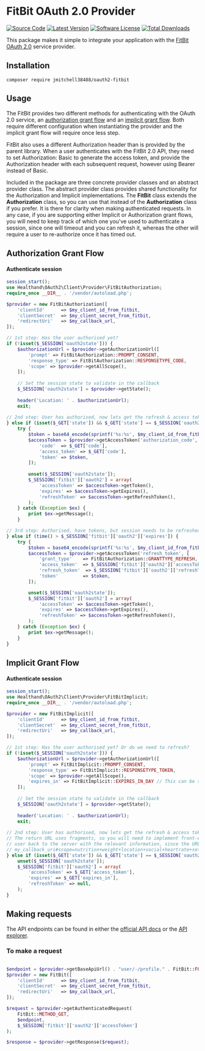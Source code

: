 # FitBit OAuth 2.0 Provider

[![Source Code](http://img.shields.io/badge/source-jmitchell38488/oauth2--fitbit-blue.svg?style=flat-square)](https://github.com/jmitchell38488/oauth2-fitbit)
[![Latest Version](https://img.shields.io/github/release/jmitchell38488/oauth2-fitbit.svg?style=flat-square)](https://github.com/jmitchell38488/oauth2-fitbit/releases)
[![Software License](https://img.shields.io/badge/license-MIT-brightgreen.svg?style=flat-square)](https://github.com/jmitchell38488/oauth2-fitbit/blob/master/LICENSE)
[![Total Downloads](https://img.shields.io/packagist/dt/league/oauth2-fitbit.svg?style=flat-square)](https://packagist.org/packages/league/oauth2-fitbit)

This package makes it simple to integrate your application with the [FitBit OAuth 2.0](https://dev.fitbit.com/docs/oauth2/) service provider.

## Installation

```
composer require jmitchell38488/oauth2-fitbit
```

## Usage
The FitBit provides two different methods for authenticating with the OAuth 2.0 service, an 
[authorization grant flow](https://dev.fitbit.com/docs/oauth2/#authorization-code-grant-flow) and an 
[implicit grant flow](https://dev.fitbit.com/docs/oauth2/#implicit-grant-flow). Both require different
configuration when instantiating the provider and the implicit grant flow will require once less step.

FitBit also uses a different Authorization header than is provided by the parent library. When
a user authenticates with the FitBit 2.0 API, they need to set Authorization: Basic to generate
the access token, and provide the Authorization header with each subsequent request, however
using Bearer instead of Basic.

Included in the package are three concrete provider classes and an abstract provider
class. The abstract provider class provides shared functionality for the Authorization
and Implicit implementations. The __FitBit__ class extends the __Authorization__ 
class, so you can use that instead of the __Authorization__ class if you prefer. It is 
there for clarity when making authenticated requests. In any case, if you are supporting
either Implicit or Authorization grant flows, you will need to keep track of which
one you've used to authenticate a session, since one will timeout and you can
refresh it, whereas the other will require a user to re-authorize once it has 
timed out.

## Authorization Grant Flow
#### Authenticate session
```php
session_start();
use Healthand\OAuth2\Client\Provider\FitBitAuthorization;
require_once __DIR__ . '/vendor/autoload.php';

$provider = new FitBitAuthorization([
    'clientId'      => $my_client_id_from_fitbit,
    'clientSecret'  => $my_client_secret_from_fitbit,
    'redirectUri'   => $my_callback_url,
]);

// 1st step: Has the user authorised yet?
if (!isset($_SESSION['oauth2state'])) {
    $authorizationUrl = $provider->getAuthorizationUrl([
        'prompt' => FitBitAuthorization::PROMPT_CONSENT,
        'response_type' => FitBitAuthorization::RESPONSETYPE_CODE,
        'scope' => $provider->getAllScope(),
    ]);
    
    // Set the session state to validate in the callback
    $_SESSION['oauth2state'] = $provider->getState();
    
    header('Location: ' . $authorizationUrl);
    exit;
    
// 2nd step: User has authorised, now lets get the refresh & access tokens
} else if (isset($_GET['state']) && $_GET['state'] == $_SESSION['oauth2state'] && isset($_GET['code']) && !isset($_SESSION['fitbit']['oauth'])) {
    try {
        $token = base64_encode(sprintf('%s:%s', $my_client_id_from_fitbit, $my_client_secret_from_fitbit));
        $accessToken = $provider->getAccessToken('authorization_code', [
            'code'  => $_GET['code'],
            'access_token' => $_GET['code'],
            'token' => $token,
        ]);
        
        unset($_SESSION['oauth2state']);
        $_SESSION['fitbit']['oauth2'] = array(
            'accessToken' => $accessToken->getToken(),
            'expires' => $accessToken->getExpires(),
            'refreshToken' => $accessToken->getRefreshToken(),
        );
    } catch (Exception $ex) {
        print $ex->getMessage();
    }

// 3rd step: Authorised, have tokens, but session needs to be refreshed
} else if (time() > $_SESSION['fitbit']['oauth2']['expires']) {
    try {
        $token = base64_encode(sprintf('%s:%s', $my_client_id_from_fitbit, $my_client_secret_from_fitbit));
        $accessToken = $provider->getAccessToken('refresh_token', [
            'grant_type'    => FitBitAuthorization::GRANTTYPE_REFRESH,
            'access_token'  => $_SESSION['fitbit']['oauth2']['accessToken'],
            'refresh_token'  => $_SESSION['fitbit']['oauth2']['refreshToken'],
            'token'         => $token,
        ]);

        unset($_SESSION['oauth2state']);
        $_SESSION['fitbit']['oauth2'] = array(
            'accessToken' => $accessToken->getToken(),
            'expires' => $accessToken->getExpires(),
            'refreshToken' => $accessToken->getRefreshToken(),
        );
    } catch (Exception $ex) {
        print $ex->getMessage();
    }
}
```
## Implicit Grant Flow
#### Authenticate session
```php
session_start();
use Healthand\OAuth2\Client\Provider\FitBitImplicit;
require_once __DIR__ . '/vendor/autoload.php';

$provider = new FitBitImplicit([
    'clientId'      => $my_client_id_from_fitbit,
    'clientSecret'  => $my_client_secret_from_fitbit,
    'redirectUri'   => $my_callback_url,
]);

// 1st step: Has the user authorised yet? Or do we need to refresh?
if (!isset($_SESSION['oauth2state'])) {
    $authorizationUrl = $provider->getAuthorizationUrl([
        'prompt' => FitBitImplicit::PROMPT_CONSENT,
        'response_type' => FitBitImplicit::RESPONSETYPE_TOKEN,
        'scope' => $provider->getAllScope(),
        'expires_in' => FitBitImplicit::EXPIRES_IN_DAY // This can be set to 1, 7 or 30 days
    ]);
    
    // Set the session state to validate in the callback
    $_SESSION['oauth2state'] = $provider->getState();
    
    header('Location: ' . $authorizationUrl);
    exit;
    
// 2nd step: User has authorised, now lets get the refresh & access tokens
// The return URL uses fragments, so you will need to implement front-end logic to redirect the 
// user back to the server with the relevant information, since the URL will look like:
// my_callback_uri#scope=nutrition+weight+location+social+heartrate+settings+sleep+activity+profile&state=abcdef1234567890&user_id=ABC123&token_type=Bearer&expires_in=86400&access_token=abcdefghijklmnopqrstuvwxyz1234567890abcdefghijklmnopqrstuvwxyz1234567890abcdefghijklmnopqrstuvwxyz1234567890
} else if (isset($_GET['state']) && $_GET['state'] == $_SESSION['oauth2state'] && isset($_GET['access_token']) && !isset($_SESSION['fitbit']['oauth'])) {
    unset($_SESSION['oauth2state']);
    $_SESSION['fitbit']['oauth2'] = array(
        'accessToken' => $_GET['access_token'],
        'expires' => $_GET['expires_in'],
        'refreshToken' => null,
    );
} 
```

## Making requests
The API endpoints can be found in either the [official API docs](https://dev.fitbit.com/docs)
or the [API explorer](https://apigee.com/me3/embed/console/fitbit?apig_cc=1).

### To make a request
```php

$endpoint = $provider->getBaseApiUrl() . "user/-/profile." . FitBit::FORMAT_JSON;
$provider = new FitBit([
    'clientId'      => $my_client_id_from_fitbit,
    'clientSecret'  => $my_client_secret_from_fitbit,
    'redirectUri'   => $my_callback_url,
]);

$request = $provider->getAuthenticatedRequest(
    FitBit::METHOD_GET,
    $endpoint,
    $_SESSION['fitbit']['oauth2']['accessToken']
);

$response = $provider->getResponse($request);
```